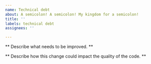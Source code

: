 ```yaml
---
name: Technical debt
about: A semicolon! A semicolon! My kingdom for a semicolon!
title: ''
labels: technical debt
assignees: ''

---
```


** Describe what needs to be improved. **

** Describe how this change could impact the quality of the code. **
